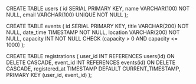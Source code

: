 CREATE TABLE users (
id SERIAL PRIMARY KEY,
name VARCHAR(100) NOT NULL,
email VARCHAR(100) UNIQUE NOT NULL
);

CREATE TABLE events (
id SERIAL PRIMARY KEY,
title VARCHAR(200) NOT NULL,
date_time TIMESTAMP NOT NULL,
location VARCHAR(200) NOT NULL,
capacity INT NOT NULL CHECK (capacity > 0 AND capacity <= 1000)
);

CREATE TABLE registrations (
user_id INT REFERENCES users(id) ON DELETE CASCADE,
event_id INT REFERENCES events(id) ON DELETE CASCADE,
registered_at TIMESTAMP DEFAULT CURRENT_TIMESTAMP,
PRIMARY KEY (user_id, event_id)
);
